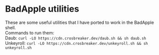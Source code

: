 # BadApple utilities
These are some useful utilities that I have ported to work in the BadApple shell. \
Commands to run them: \
Daub: ``curl -LO https://cdn.crosbreaker.dev/daub.sh && sh daub.sh``
<br>
Unkeyroll:  ``curl -LO https://cdn.crosbreaker.dev/unkeyroll.sh && sh unkeyroll.sh``
